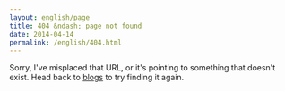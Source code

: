 ```yaml
---
layout: english/page
title: 404 &ndash; page not found
date: 2014-04-14
permalink: /english/404.html
---
```


<p>Sorry, I've misplaced that URL, or it's pointing to something that doesn't exist. Head back to <a href="{{ site.english.url }}">blogs</a> to try finding it again.</p>
